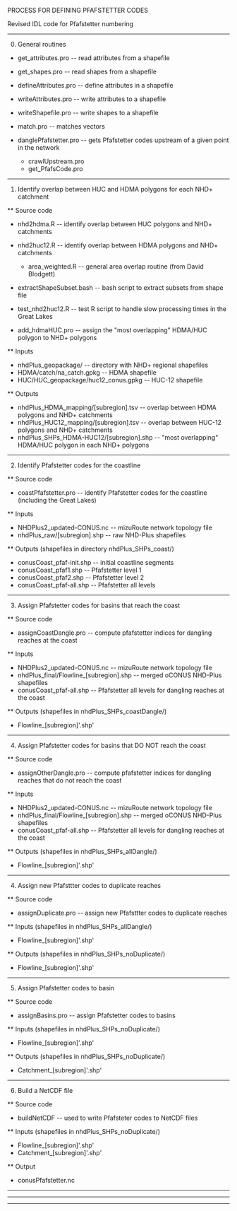 
PROCESS FOR DEFINING PFAFSTETTER CODES

Revised IDL code for Pfafstetter numbering

--------------------------------------------------------------------------------------------------------
0. General routines
- get_attributes.pro                       -- read attributes from a shapefile
- get_shapes.pro                           -- read shapes from a shapefile

- defineAttributes.pro                     -- define attributes in a shapefile
- writeAttributes.pro                      -- write attributes to a shapefile
- writeShapefile.pro                       -- write shapes to a shapefile

- match.pro                                -- matches vectors

- danglePfafstetter.pro                    -- gets Pfafstetter codes upstream of a given point in the network
   - crawlUpstream.pro
   - get_PfafsCode.pro

--------------------------------------------------------------------------------------------------------
1. Identify overlap between HUC and HDMA polygons for each NHD+ catchment

** Source code
- nhd2hdma.R                               -- identify overlap between HUC polygons and NHD+ catchments
- nhd2huc12.R                              -- identify overlap between HDMA polygons and NHD+ catchments
   - area_weighted.R                       -- general area overlap routine (from David Blodgett)

- extractShapeSubset.bash                  -- bash script to extract subsets from shape file
- test_nhd2huc12.R                         -- test R script to handle slow processing times in the Great Lakes

- add_hdmaHUC.pro                          -- assign the "most overlapping" HDMA/HUC polygon to NHD+ polygons

** Inputs
- nhdPlus_geopackage/                      -- directory with NHD+ regional shapefiles
- HDMA/catch/na_catch.gpkg                 -- HDMA shapefile
- HUC/HUC_geopackage/huc12_conus.gpkg      -- HUC-12 shapefile

** Outputs
- nhdPlus_HDMA_mapping/[subregion].tsv     -- overlap between HDMA polygons and NHD+ catchments
- nhdPlus_HUC12_mapping/[subregion].tsv    -- overlap between HUC-12 polygons and NHD+ catchments
- nhdPlus_SHPs_HDMA-HUC12/[subregion].shp  -- "most overlapping" HDMA/HUC polygon in each NHD+ polygons

--------------------------------------------------------------------------------------------------------
2. Identify Pfafstetter codes for the coastline

** Source code
- coastPfafstetter.pro                     -- identify Pfafstetter codes for the coastline (including the Great Lakes)

** Inputs
- NHDPlus2_updated-CONUS.nc                -- mizuRoute network topology file
- nhdPlus_raw/[subregion].shp              -- raw NHD-Plus shapefiles

** Outputs (shapefiles in directory nhdPlus_SHPs_coast/)
- conusCoast_pfaf-init.shp                 -- initial coastline segments
- conusCoast_pfaf1.shp                     -- Pfafstetter level 1
- conusCoast_pfaf2.shp                     -- Pfafstetter level 2
- conusCoast_pfaf-all.shp                  -- Pfafstetter all levels

--------------------------------------------------------------------------------------------------------
3. Assign Pfafstetter codes for basins that reach the coast

** Source code
- assignCoastDangle.pro                    -- compute pfafstetter indices for dangling reaches at the coast 

** Inputs
- NHDPlus2_updated-CONUS.nc                -- mizuRoute network topology file
- nhdPlus_final/Flowline_[subregion].shp   -- merged oCONUS NHD-Plus shapefiles
- conusCoast_pfaf-all.shp                  -- Pfafstetter all levels for dangling reaches at the coast

** Outputs (shapefiles in nhdPlus_SHPs_coastDangle/)
- Flowline_[subregion]'.shp'

--------------------------------------------------------------------------------------------------------
4. Assign Pfafstetter codes for basins that DO NOT reach the coast

** Source code
- assignOtherDangle.pro                    -- compute pfafstetter indices for dangling reaches that do not reach the coast

** Inputs
- NHDPlus2_updated-CONUS.nc                -- mizuRoute network topology file
- nhdPlus_final/Flowline_[subregion].shp   -- merged oCONUS NHD-Plus shapefiles
- conusCoast_pfaf-all.shp                  -- Pfafstetter all levels for dangling reaches at the coast

** Outputs (shapefiles in nhdPlus_SHPs_allDangle/)
- Flowline_[subregion]'.shp'

--------------------------------------------------------------------------------------------------------
4. Assign new Pfafsttter codes to duplicate reaches

** Source code
- assignDuplicate.pro -- assign new Pfafsttter codes to duplicate reaches

** Inputs (shapefiles in nhdPlus_SHPs_allDangle/)
- Flowline_[subregion]'.shp'

** Outputs (shapefiles in nhdPlus_SHPs_noDuplicate/)
- Flowline_[subregion]'.shp'

--------------------------------------------------------------------------------------------------------
5. Assign Pfafstetter codes to basin

** Source code
- assignBasins.pro -- assign Pfafstetter codes to basins 

** Inputs (shapefiles in nhdPlus_SHPs_noDuplicate/)
- Flowline_[subregion]'.shp'

** Outputs (shapefiles in nhdPlus_SHPs_noDuplicate/)
- Catchment_[subregion]'.shp'

--------------------------------------------------------------------------------------------------------
6. Build a NetCDF file 

** Source code
- buildNetCDF -- used to write Pfafsteter codes to NetCDF files

** Inputs (shapefiles in nhdPlus_SHPs_noDuplicate/)
- Flowline_[subregion]'.shp'
- Catchment_[subregion]'.shp'

** Output
- conusPfafstetter.nc

--------------------------------------------------------------------------------------------------------
--------------------------------------------------------------------------------------------------------
--------------------------------------------------------------------------------------------------------
